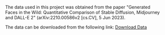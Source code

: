 The data used in this project was obtained from the paper "Generated Faces in the Wild: Quantitative Comparison of Stable Diffusion, Midjourney and DALL-E 2" (arXiv:2210.00586v2 [cs.CV], 5 Jun 2023). 

The data can be downloaded from the following link: [Download Data](https://drive.google.com/file/d/16BXO1fgN08UGLLeA5ZNU9bhwAkcAOdci/view)